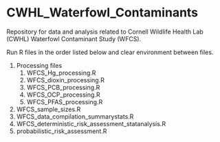 # CWHL_Waterfowl_Contaminants
Repository for data and analysis related to Cornell Wildlife Health Lab (CWHL) Waterfowl Contaminant Study (WFCS). 

Run R files in the order listed below and clear environment between files.  

1. Processing files
    1. WFCS_Hg_processing.R
    2. WFCS_dioxin_processing.R
    3. WFCS_PCB_processing.R
    4. WFCS_OCP_processing.R
    5. WFCS_PFAS_processing.R
2. WFCS_sample_sizes.R
3. WFCS_data_compilation_summarystats.R
4. WFCS_deterministic_risk_assessment_statanalysis.R
5. probabilistic_risk_assessment.R